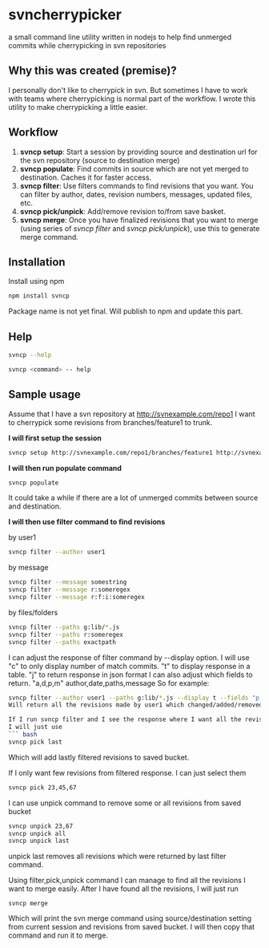 # svncherrypicker
a small command line utility written in nodejs to help find unmerged commits while cherrypicking in svn repositories

## Why this was created (premise)?
I personally don't like to cherrypick in svn. But sometimes I have to work with teams where cherrypicking is normal part of the workflow. I wrote this utility to make cherrypicking a little easier.

## Workflow
1) **svncp setup**: Start a session by providing source and destination url for the svn repository (source to destination merge)
2) **svncp populate**: Find commits in source which are not yet merged to destination. Caches it for faster access.
3) **svncp filter**: Use filters commands to find revisions that you want. You can filter by author, dates, revision numbers, messages, updated files, etc.
4) **svncp pick/unpick**: Add/remove revision to/from save basket.
5) **svncp merge**: Once you have finalized revisions that you want to merge (using series of *svncp filter* and *svncp pick/unpick*), use this to generate merge command.


## Installation

Install using npm

``` bash
npm install svncp
```
Package name is not yet final. Will publish to npm and update this part.

## Help

``` bash
svncp --help
```

``` bash
svncp <command> -- help
```


## Sample usage

Assume that I have a svn repository at http://svnexample.com/repo1
I want to cherrypick some revisions from branches/feature1 to trunk.

**I will first setup the session**

``` bash
svncp setup http://svnexample.com/repo1/branches/feature1 http://svnexample.com/repo1/trunk
```

**I will then run populate command**

``` bash
svncp populate
```
It could take a while if there are a lot of unmerged commits between source and destination.

**I will then use filter command to find revisions**

by user1
``` bash
svncp filter --author user1
```

by message
``` bash
svncp filter --message somestring
svncp filter --message r:someregex
svncp filter --message r:f:i:someregex
```

by files/folders
``` bash
svncp filter --paths g:lib/*.js
svncp filter --paths r:someregex
svncp filter --paths exactpath
```

I can adjust the response of filter command by --display option.
I will use "c" to only display number of match commits. "t" to display response in a table. "j" to return response in json format
I can also adjust which fields to return. "a,d,p,m" author,date,paths,message
So for example:
``` bash
svncp filter --author user1 --paths g:lib/*.js --display t --fields "p,m"
Will return all the revisions made by user1 which changed/added/removed js files inside lib folder. It will print information in a table. It will only print Revision Number, Paths, and Message fields.

If I run svncp filter and I see the response where I want all the revisions.
I will just use
``` bash
svncp pick last
```
Which will add lastly filtered revisions to saved bucket.

If I only want few revisions from filtered response.
I can just select them
``` bash
svncp pick 23,45,67
```

I can use unpick command to remove some or all revisions from saved bucket
``` bash
svncp unpick 23,67
svncp unpick all
svncp unpick last
```
unpick last removes all revisions which were returned by last filter command.

Using filter,pick,unpick command I can manage to find all the revisions I want to merge easily. After I have found all the revisions,
I will just run
```
svncp merge
```
Which will print the svn merge command using source/destination setting from current session and revisions from saved bucket.
I will then copy that command and run it to merge.

